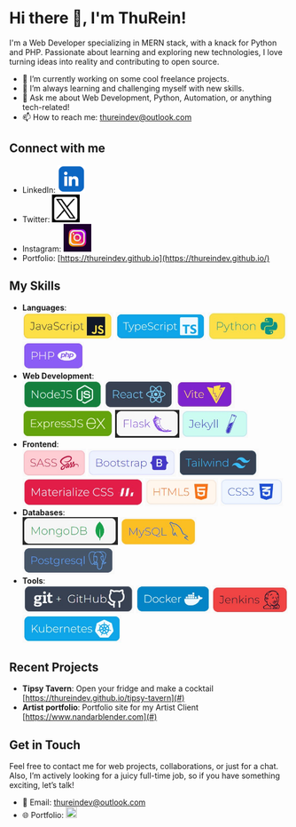 <!--
**thureindev/thureindev** is a ✨ _special_ ✨ repository because its `README.md` (this file) appears on your GitHub profile.

Here are some ideas to get you started:

- 🔭 I’m currently working on ...
- 🌱 I’m currently learning ...
- 👯 I’m looking to collaborate on ...
- 🤔 I’m looking for help with ...
- 💬 Ask me about ...
- 📫 How to reach me: ...
- 😄 Pronouns: ...
- ⚡ Fun fact: ...
-->

# Hi there 👋, I'm ThuRein!

I'm a Web Developer specializing in MERN stack, with a knack for Python and PHP. Passionate about learning and exploring new technologies, I love turning ideas into reality and contributing to open source.

- 🔭 I’m currently working on some cool freelance projects.
- 🌱 I’m always learning and challenging myself with new skills.
- 💬 Ask me about Web Development, Python, Automation, or anything tech-related!
- 📫 How to reach me: [thureindev@outlook.com](mailto:thureindev@outlook.com)

## Connect with me
- LinkedIn: [<img src="./images/linkedin-logo.png" width="50" height="50"/>](https://www.linkedin.com/in/thureindev/)
- Twitter: [<img src="./images/twitter-logo.png" width="50" height="50"/>](https://twitter.com/thureindev)
- Instagram: [<img src="./images/instagram-logo.jpg" width="50" height="50"/>](https://www.instagram.com/thureindev/)
- Portfolio: [https://thureindev.github.io](https://thureindev.github.io/)

## My Skills
- **Languages**: <br>
  <img src="./images/javascript.jpg" alt="JavaScript" height="50" /> 
  <img src="./images/typescript.jpg" alt="TypeScript" height="50" /> 
  <img src="./images/python.jpg" alt="Python" height="50" /> 
  <img src="./images/php.jpg" alt="PHP" height="50" />
- **Web Development**: <br>
  <img src="./images/nodejs.jpg" alt="NodeJS" height="50" /> 
  <img src="./images/react.jpg" alt="React" height="50" /> 
  <img src="./images/vite.jpg" alt="Vite" height="50" /> 
  <img src="./images/expressjs.jpg" alt="ExpressJS" height="50" /> 
  <img src="./images/flask.jpg" alt="Flask" height="50" /> 
  <img src="./images/jekyll.jpg" alt="Jekyll" height="50" /> 
- **Frontend**: <br>
  <img src="./images/sass.jpg" alt="SASS" height="50" /> 
  <img src="./images/bootstrap.jpg" alt="Bootstrap" height="50" /> 
  <img src="./images/tailwind.jpg" alt="Tailwind" height="50" /> 
  <img src="./images/materializecss.jpg" alt="Materialize CSS" height="50" />
  <img src="./images/html5.jpg" alt="HTML5" height="50" /> 
  <img src="./images/css3.jpg" alt="CSS3" height="50" />
- **Databases**: <br>
  <img src="./images/mongodb.jpg" alt="MongoDB" height="50" /> 
  <img src="./images/mysql.jpg" alt="MySQL" height="50" /> 
  <img src="./images/postgresql.jpg" alt="PostgreSQL" height="50" />
- **Tools**: <br>
  <img src="./images/git.jpg" alt="Git" height="50" /> 
  <img src="./images/docker.jpg" alt="Docker" height="50" /> 
  <img src="./images/jenkins.jpg" alt="Jenkins" height="50" />
  <img src="./images/kubernetes.jpg" alt="Kubernetes" height="50" />

## Recent Projects
- **Tipsy Tavern**: Open your fridge and make a cocktail [https://thureindev.github.io/tipsy-tavern](#)
- **Artist portfolio**: Portfolio site for my Artist Client [https://www.nandarblender.com](#)

## Get in Touch
Feel free to contact me for web projects, collaborations, or just for a chat. Also, I’m actively looking for a juicy full-time job, so if you have something exciting, let’s talk!
- 📧 Email: [thureindev@outlook.com](mailto:thureindev@outlook.com)
- 🌐 Portfolio: [<img src="./images/portfolio-logo.png" width="20" height="20"/>](https://thureindev.github.io/)

